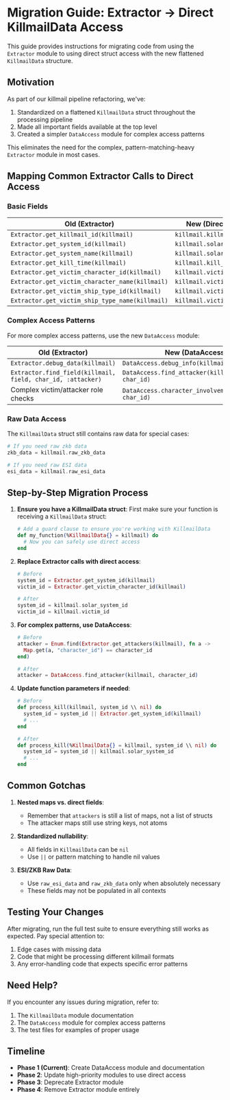 # Migration Guide: Extractor → Direct KillmailData Access

This guide provides instructions for migrating code from using the `Extractor` module to using direct struct access with the new flattened `KillmailData` structure.

## Motivation

As part of our killmail pipeline refactoring, we've:

1. Standardized on a flattened `KillmailData` struct throughout the processing pipeline
2. Made all important fields available at the top level
3. Created a simpler `DataAccess` module for complex access patterns

This eliminates the need for the complex, pattern-matching-heavy `Extractor` module in most cases.

## Mapping Common Extractor Calls to Direct Access

### Basic Fields

| Old (Extractor)                                 | New (Direct Access)          |
| ----------------------------------------------- | ---------------------------- |
| `Extractor.get_killmail_id(killmail)`           | `killmail.killmail_id`       |
| `Extractor.get_system_id(killmail)`             | `killmail.solar_system_id`   |
| `Extractor.get_system_name(killmail)`           | `killmail.solar_system_name` |
| `Extractor.get_kill_time(killmail)`             | `killmail.kill_time`         |
| `Extractor.get_victim_character_id(killmail)`   | `killmail.victim_id`         |
| `Extractor.get_victim_character_name(killmail)` | `killmail.victim_name`       |
| `Extractor.get_victim_ship_type_id(killmail)`   | `killmail.victim_ship_id`    |
| `Extractor.get_victim_ship_type_name(killmail)` | `killmail.victim_ship_name`  |

### Complex Access Patterns

For more complex access patterns, use the new `DataAccess` module:

| Old (Extractor)                                             | New (DataAccess)                                      |
| ----------------------------------------------------------- | ----------------------------------------------------- |
| `Extractor.debug_data(killmail)`                            | `DataAccess.debug_info(killmail)`                     |
| `Extractor.find_field(killmail, field, char_id, :attacker)` | `DataAccess.find_attacker(killmail, char_id)`         |
| Complex victim/attacker role checks                         | `DataAccess.character_involvement(killmail, char_id)` |

### Raw Data Access

The `KillmailData` struct still contains raw data for special cases:

```elixir
# If you need raw zkb data
zkb_data = killmail.raw_zkb_data

# If you need raw ESI data
esi_data = killmail.raw_esi_data
```

## Step-by-Step Migration Process

1. **Ensure you have a KillmailData struct**: First make sure your function is receiving a `KillmailData` struct:

   ```elixir
   # Add a guard clause to ensure you're working with KillmailData
   def my_function(%KillmailData{} = killmail) do
     # Now you can safely use direct access
   end
   ```

2. **Replace Extractor calls with direct access**:

   ```elixir
   # Before
   system_id = Extractor.get_system_id(killmail)
   victim_id = Extractor.get_victim_character_id(killmail)

   # After
   system_id = killmail.solar_system_id
   victim_id = killmail.victim_id
   ```

3. **For complex patterns, use DataAccess**:

   ```elixir
   # Before
   attacker = Enum.find(Extractor.get_attackers(killmail), fn a ->
     Map.get(a, "character_id") == character_id
   end)

   # After
   attacker = DataAccess.find_attacker(killmail, character_id)
   ```

4. **Update function parameters if needed**:

   ```elixir
   # Before
   def process_kill(killmail, system_id \\ nil) do
     system_id = system_id || Extractor.get_system_id(killmail)
     # ...
   end

   # After
   def process_kill(%KillmailData{} = killmail, system_id \\ nil) do
     system_id = system_id || killmail.solar_system_id
     # ...
   end
   ```

## Common Gotchas

1. **Nested maps vs. direct fields**:

   - Remember that `attackers` is still a list of maps, not a list of structs
   - The attacker maps still use string keys, not atoms

2. **Standardized nullability**:

   - All fields in `KillmailData` can be `nil`
   - Use `||` or pattern matching to handle nil values

3. **ESI/ZKB Raw Data**:
   - Use `raw_esi_data` and `raw_zkb_data` only when absolutely necessary
   - These fields may not be populated in all contexts

## Testing Your Changes

After migrating, run the full test suite to ensure everything still works as expected. Pay special attention to:

1. Edge cases with missing data
2. Code that might be processing different killmail formats
3. Any error-handling code that expects specific error patterns

## Need Help?

If you encounter any issues during migration, refer to:

1. The `KillmailData` module documentation
2. The `DataAccess` module for complex access patterns
3. The test files for examples of proper usage

## Timeline

- **Phase 1 (Current)**: Create DataAccess module and documentation
- **Phase 2**: Update high-priority modules to use direct access
- **Phase 3**: Deprecate Extractor module
- **Phase 4**: Remove Extractor module entirely
